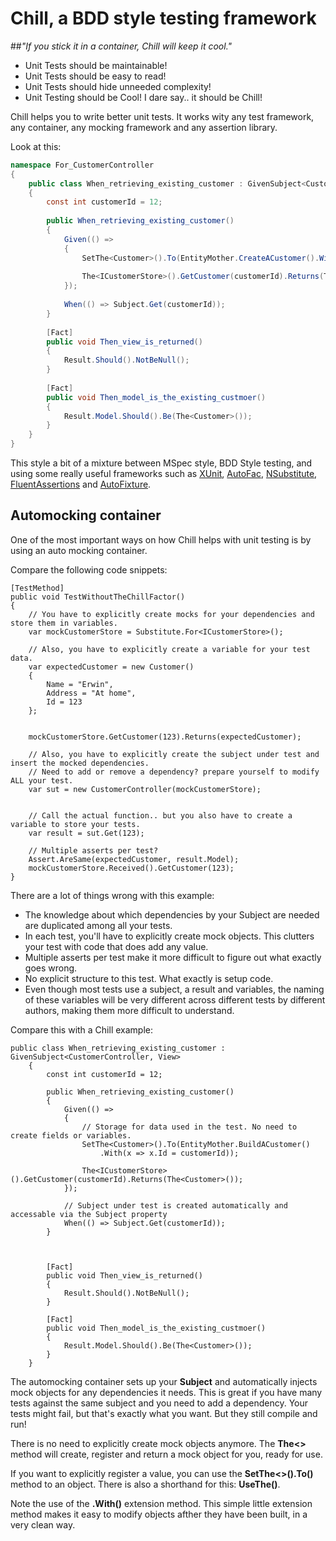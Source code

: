 Chill, a BDD style testing framework
=====
##*"If you stick it in a container, Chill will keep it cool."*


* Unit Tests should be maintainable! 
* Unit Tests should be easy to read!
* Unit Tests should hide unneeded complexity!
* Unit Testing should be Cool! I dare say.. it should be Chill!

Chill helps you to write better unit tests. It works wity any test framework, any container, any mocking framework and any assertion library. 

Look at this:


```csharp
namespace For_CustomerController
{
    public class When_retrieving_existing_customer : GivenSubject<CustomerController, View> 
    {
        const int customerId = 12;
        
        public When_retrieving_existing_customer()
        {
            Given(() =>
            {
                SetThe<Customer>().To(EntityMother.CreateACustomer().With(x => x.Id = customerId));
            
                The<ICustomerStore>().GetCustomer(customerId).Returns(The<Customer>());
            });
            
            When(() => Subject.Get(customerId));
        }
        
        [Fact]
        public void Then_view_is_returned()
        {
            Result.Should().NotBeNull();
        }
        
        [Fact]
        public void Then_model_is_the_existing_custmoer()
        {
            Result.Model.Should().Be(The<Customer>());
        }
    }
}
```

This style  a bit of a mixture between MSpec style, BDD Style testing, and using some really useful frameworks such as [XUnit](https://github.com/xunit/xunit), [AutoFac](http://autofac.org/), [NSubstitute](http://nsubstitute.github.io/), [FluentAssertions](http://www.fluentassertions.com/) and [AutoFixture](https://github.com/AutoFixture/AutoFixture). 


## Automocking container

One of the most important ways on how Chill helps with unit testing is by using an auto mocking container. 

Compare the following code snippets:

    [TestMethod]
    public void TestWithoutTheChillFactor()
    {
        // You have to explicitly create mocks for your dependencies and store them in variables.
        var mockCustomerStore = Substitute.For<ICustomerStore>();

        // Also, you have to explicitly create a variable for your test data. 
        var expectedCustomer = new Customer()
        {
            Name = "Erwin",
            Address = "At home",
            Id = 123
        };

        
        mockCustomerStore.GetCustomer(123).Returns(expectedCustomer);

        // Also, you have to explicitly create the subject under test and insert the mocked dependencies. 
        // Need to add or remove a dependency? prepare yourself to modify ALL your test. 
        var sut = new CustomerController(mockCustomerStore);


        // Call the actual function.. but you also have to create a variable to store your tests. 
        var result = sut.Get(123);

        // Multiple asserts per test? 
        Assert.AreSame(expectedCustomer, result.Model);
        mockCustomerStore.Received().GetCustomer(123);
    }

There are a lot of things wrong with this example:
* The knowledge about which dependencies by your Subject are needed are duplicated among all your tests. 
* In each test, you'll have to explicitly create mock objects. This clutters your test with code that does add any value. 
* Multiple asserts per test make it more difficult to figure out what exactly goes wrong. 
* No explicit structure to this test. What exactly is setup code. 
* Even though most tests use a subject, a result and variables, the naming of these variables will be very different across different tests by different authors, making them more difficult to understand. 

Compare this with a Chill example:

    public class When_retrieving_existing_customer : GivenSubject<CustomerController, View>
        {
            const int customerId = 12;

            public When_retrieving_existing_customer()
            {
                Given(() =>
                {
                    // Storage for data used in the test. No need to create fields or variables. 
                    SetThe<Customer>().To(EntityMother.BuildACustomer()
                        .With(x => x.Id = customerId));

                    The<ICustomerStore>().GetCustomer(customerId).Returns(The<Customer>());
                });

                // Subject under test is created automatically and accessable via the Subject property
                When(() => Subject.Get(customerId));
            }

  

            [Fact]
            public void Then_view_is_returned()
            {
                Result.Should().NotBeNull();
            }

            [Fact]
            public void Then_model_is_the_existing_custmoer()
            {
                Result.Model.Should().Be(The<Customer>());
            }
        }
        

The automocking container sets up your **Subject** and automatically injects mock objects for any dependencies it needs. This is great if you have many tests against the same subject and you need to add a dependency. Your tests might fail, but that's exactly what you want. But they still compile and run!

There is no need to explicitly create mock objects anymore. The **The<>** method will create, register and return a mock object for you, ready for use. 

If you want to explicitly register a value, you can use the **SetThe<>().To()** method to an object. There is also a shorthand for this: **UseThe()**. 

Note the use of the **.With()** extension method. This simple little extension method makes it easy to modify objects afther they have been built, in a very clean way. 

